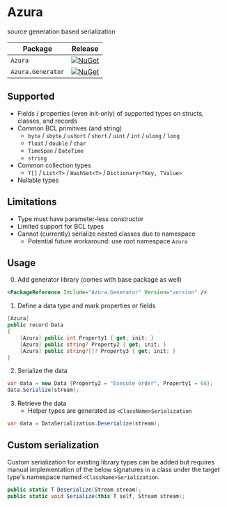 # Azura
 source generation based serialization 

| Package                | Release |
|------------------------|---------|
| `Azura`           | [![NuGet](https://img.shields.io/nuget/v/Azura.svg)](https://www.nuget.org/packages/Azura/)|
| `Azura.Generator` | [![NuGet](https://img.shields.io/nuget/v/Azura.Generator.svg)](https://www.nuget.org/packages/Azura.Generator/) |


## Supported

* Fields / properties (even init-only) of supported types on structs, classes, and records
* Common BCL primitives (and string)
  - `byte` / `sbyte` / `ushort` / `short` / `uint` / `int` / `ulong` / `long`
  - `float` / `double` / `char`
  - `TimeSpan` / `DateTime`
  - `string`
* Common collection types
  - `T[]` / `List<T>` / `HashSet<T>` / `Dictionary<TKey, TValue>`
* Nullable types

## Limitations

* Type must have parameter-less constructor
* Limited support for BCL types
* Cannot (currently) serialize nested classes due to namespace
  - Potential future workaround: use root namespace `Azura`

## Usage

0. Add generator library (comes with base package as well)

```xml
<PackageReference Include="Azura.Generator" Version="version" />
```

1. Define a data type and mark properties or fields

```csharp
[Azura]
public record Data
{
    [Azura] public int Property1 { get; init; }
    [Azura] public string? Property2 { get; init; }
    [Azura] public string?[]? Property3 { get; init; }
}
```

2. Serialize the data

```csharp
var data = new Data {Property2 = "Execute order", Property1 = 66};
data.Serialize(stream);
```

3. Retrieve the data
   - Helper types are generated as `<ClassName>Serialization`

```csharp
var data = DataSerialization.Deserialize(stream);
```

## Custom serialization

Custom serialization for existing library types can be added but requires
manual implementation of the below signatures in a class under the target
type's namespace named `<ClassName>Serialization`.

```csharp
public static T Deserialize(Stream stream);
public static void Serialize(this T self, Stream stream);
```